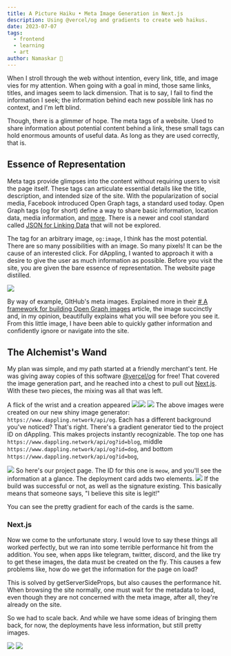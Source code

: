 ```yaml
---
title: A Picture Haiku • Meta Image Generation in Next.js
description: Using @vercel/og and gradients to create web haikus.
date: 2023-07-07
tags:
  - frontend
  - learning
  - art
author: Namaskar 🙏
---
```

When I stroll through the web without intention, every link, title, and image vies for my attention. When going with a goal in mind, those same links, titles, and images seem to lack dimension. That is to say, I fail to find the information I seek; the information behind each new possible link has no context, and I'm left blind.

Though, there is a glimmer of hope. The meta tags of a website. Used to share information about potential content behind a link, these small tags can hold enormous amounts of useful data. As long as they are used correctly, that is.

## Essence of Representation
Meta tags provide glimpses into the content without requiring users to visit the page itself. These tags can articulate essential details like the title, description, and intended size of the site. With the popularization of social media, Facebook introduced Open Graph tags, a standard used today. Open Graph tags (og for short) define a way to share basic information, location data, media information, and [more](https://ogp.me/). There is a newer and cool standard called [JSON for Linking Data](https://json-ld.org/) that will not be explored.

The tag for an arbitrary image, `og:image`, I think has the most potential. There are so many possibilities with an image. So many pixels! It can be the cause of an interested click. For dAppling, I wanted to approach it with a desire to give the user as much information as possible. Before you visit the site, you are given the bare essence of representation. The website page distilled.

![](https://github.blog/wp-content/uploads/2021/06/framework-open-graph-images_fig-1-GitHub-twitter-card.png?resize=2400%2C1260)

By way of example, GItHub's meta images. Explained more in their [# A framework for building Open Graph images](https://github.blog/2021-06-22-framework-building-open-graph-images/) article, the image succinctly and, in my opinion, beautifully explains what you will see before you see it. From this little image, I have been able to quickly gather information and confidently ignore or navigate into the site.

## The Alchemist's Wand
My plan was simple, and my path started at a friendly merchant's tent. He was giving away copies of this software [@vercel/og](https://vercel.com/blog/introducing-vercel-og-image-generation-fast-dynamic-social-card-images) for free! That covered the image generation part, and he reached into a chest to pull out [Next.js](https://github.com/vercel/next.js). With these two pieces, the mixing was all that was left.

A flick of the wrist and a creation appeared ![](https://www.dappling.network/api/og?id=blog)![](https://www.dappling.network/api/og?id=dog)
![](https://www.dappling.network/api/og?id=bog)
The above images were created on our new shiny image generator: `https://www.dappling.network/api/og`. Each has a different background you've noticed? That's right. There's a gradient generator tied to the project ID on dAppling. This makes projects instantly recognizable. The top one has `https://www.dappling.network/api/og?id=blog`, middle `https://www.dappling.network/api/og?id=dog`, and bottom `https://www.dappling.network/api/og?id=bog`, 

![](/images/dynamic-meta-images/project-card.png)
So here's our project page. The ID for this one is `meow`, and you'll see the information at a glance. The deployment card adds two elements.
![](/images/dynamic-meta-images/deployment-card.png)
If the build was successful or not, as well as the signature existing. This basically means that someone says, "I believe this site is legit!"

You can see the pretty gradient for each of the cards is the same.

### Next.js
Now we come to the unfortunate story. I would love to say these things all worked perfectly, but we ran into some terrible performance hit from the addition. You see, when apps like telegram, twitter, discord, and the like try to get these images, the data must be created on the fly. This causes a few problems like, how do we get the information for the page on load? 

This is solved by getServerSideProps, but also causes the performance hit. When browsing the site normally, one must wait for the metadata to load, even though they are not concerned with the meta image, after all, they're already on the site.

So we had to scale back. And while we have some ideas of bringing them back, for now, the deployments have less information, but still pretty images.

![](https://www.dappling.network/api/og?type=project&id=meow) 
![](https://www.dappling.network/api/og?id=meow&type=deployment)
